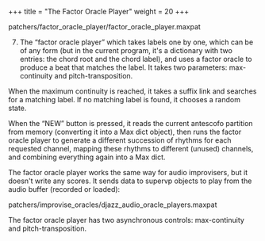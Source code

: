 +++
title = "The Factor Oracle Player"
weight = 20
+++

patchers/factor_oracle_player/factor_oracle_player.maxpat

7. The “factor oracle player” which takes labels one by one, which can be of any form (but in the current program, it's a dictionary with two entries: the chord root and the chord label), and uses a factor oracle to produce a beat that matches the label. It takes two parameters: max-continuity and pitch-transposition.

 When the maximum continuity is reached, it takes a suffix link and searches for a matching label. If no matching label is found, it chooses a random state.

When the “NEW” button is pressed, it reads the current antescofo partition from memory (converting it into a Max dict object), then runs the factor oracle player to generate a different succession of rhythms for each requested channel, mapping these rhythms to different (unused) channels, and combining everything again into a Max dict.

The factor oracle player works the same way for audio improvisers, but it doesn't write any scores. It sends data to supervp objects to play from the audio buffer (recorded or loaded):

patchers/improvise_oracles/djazz_audio_oracle_players.maxpat

The factor oracle player has two asynchronous controls: max-continuity and pitch-transposition. 